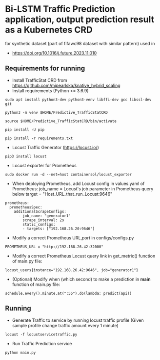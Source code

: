 # Bi-LSTM Traffic Prediction application, output prediction result as a Kubernetes CRD
for synthetic dataset (part of fifawc98 dataset with similar pattern) used in 
- https://doi.org/10.1016/j.future.2023.11.010

## Requirements for running
- Install TrafficStat CRD from https://github.com/mipearlska/knative_hybrid_scaling
- Install requirements (Python >= 3.6.9)
```
sudo apt install python3-dev python3-venv libffi-dev gcc libssl-dev git
```
```
python3 -m venv $HOME/Predictive_TrafficStatCRD
```
```
source $HOME/Predictive_TrafficStatCRD/bin/activate
```
```
pip install -U pip
```
```
pip install -r requirements.txt
```
- Locust Traffic Generator (https://locust.io/)
```
pip3 install locust
```
- Locust exporter for Prometheus
```
sudo docker run -d --net=host containersol/locust_exporter
```
- When deploying Prometheus, add Locust config in values.yaml of Prometheus:
job_name = Locust's job parameter in Prometheus query below
target = "Host_URL_that_run_Locust:9646"
```
prometheus:
  prometheusSpec:
    additionalScrapeConfigs:
      - job_name: "generator1"
        scrape_interval: 2s
        static_configs:
        - targets: ["192.168.26.20:9646"]
```
- Modify a correct Prometheus URL,port in configs/configs.py
```
PROMETHEUS_URL = "http://192.168.26.42:32000"
```
- Modify a correct Prometheus Locust query link in get_metric() function of main.py file:
```
locust_users{instance="192.168.26.42:9646", job="generator1"}
```
- (Optional) Modify when (which second) to make a prediction in __main__ function of main.py file:
```
schedule.every().minute.at(":55").do(lambda: predict(api))
```
## Running
- Generate Traffic to service by running locust traffic profile (Given sample profile change traffic amount every 1 minute)
```
locust -f locustservicetraffic.py
```
- Run Traffic Prediction service
```
python main.py
```
